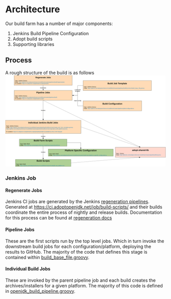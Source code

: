 
# Architecture

Our build farm has a number of major components:

1. Jenkins Build Pipeline Configuration
1. Adopt build scripts
1. Supporting libraries

## Process

A rough structure of the build is as follows
![Structure](images/structure.svg)

### Jenkins Job

#### Regenerate Jobs

Jenkins CI jobs are generated by the Jenkins [regeneration pipelines](https://ci.adoptopenjdk.net/job/build-scripts/job/utils/). Generated at <https://ci.adoptopenjdk.net/job/build-scripts/> and their builds coordinate the entire process of nightly and release builds.
Documentation for this process can be found at [regeneration docs](https://github.com/adoptium/temurin-build/tree/master/pipelines/build/regeneration)

#### Pipeline Jobs

These are the first scripts run by the top level jobs. Which in turn invoke the downstream build jobs for each configuration/platform, deploying the results to GitHub. The majority of the code that defines this stage is contained within [build_base_file.groovy](https://github.com/adoptium/temurin-build/blob/master/pipelines/build/common/build_base_file.groovy).

#### Individual Build Jobs

These are invoked by the parent pipeline job and each build creates the archives/installers for a given platform. The majority
of this code is defined in [openjdk_build_pipeline.groovy](https://github.com/adoptium/temurin-build/blob/master/pipelines/build/common/openjdk_build_pipeline.groovy).
